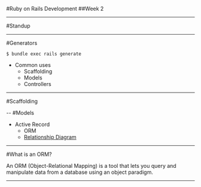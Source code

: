 #Ruby on Rails Development
##Week 2

----
#Standup

---
#Generators
```
$ bundle exec rails generate
```
* Common uses
  * Scaffolding
  * Models
  * Controllers

---
#Scaffolding

--
#Models
* Active Record
  * ORM
  * [Relationship Diagram](active_record_relationships.pdf)

---
#What is an ORM?

An ORM (Object-Relational Mapping) is a tool that lets you query and manipulate data from a database using an object paradigm.

---
